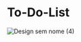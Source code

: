 # To-Do-List
![Design sem nome (4)](https://github.com/RichardFront/To-Do-List/assets/97412139/9db3c0bf-50a3-4451-952e-d797b91d213a)
